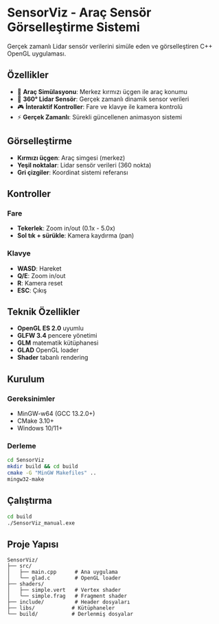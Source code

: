 # SensorViz - Araç Sensör Görselleştirme Sistemi

Gerçek zamanlı Lidar sensör verilerini simüle eden ve görselleştiren C++ OpenGL uygulaması.

## Özellikler

- 🚗 **Araç Simülasyonu**: Merkez kırmızı üçgen ile araç konumu
- 📡 **360° Lidar Sensör**: Gerçek zamanlı dinamik sensor verileri
- 🎮 **İnteraktif Kontroller**: Fare ve klavye ile kamera kontrolü
- ⚡ **Gerçek Zamanlı**: Sürekli güncellenen animasyon sistemi

## Görselleştirme

- **Kırmızı üçgen**: Araç simgesi (merkez)
- **Yeşil noktalar**: Lidar sensör verileri (360 nokta)
- **Gri çizgiler**: Koordinat sistemi referansı

## Kontroller

### Fare
- **Tekerlek**: Zoom in/out (0.1x - 5.0x)
- **Sol tık + sürükle**: Kamera kaydırma (pan)

### Klavye
- **WASD**: Hareket
- **Q/E**: Zoom in/out
- **R**: Kamera reset
- **ESC**: Çıkış

## Teknik Özellikler

- **OpenGL ES 2.0** uyumlu
- **GLFW 3.4** pencere yönetimi
- **GLM** matematik kütüphanesi
- **GLAD** OpenGL loader
- **Shader** tabanlı rendering

## Kurulum

### Gereksinimler
- MinGW-w64 (GCC 13.2.0+)
- CMake 3.10+
- Windows 10/11+

### Derleme

```bash
cd SensorViz
mkdir build && cd build
cmake -G "MinGW Makefiles" ..
mingw32-make
```

## Çalıştırma

```bash
cd build
./SensorViz_manual.exe
```

## Proje Yapısı

```
SensorViz/
├── src/
│   ├── main.cpp      # Ana uygulama
│   └── glad.c        # OpenGL loader
├── shaders/
│   ├── simple.vert   # Vertex shader
│   └── simple.frag   # Fragment shader
├── include/          # Header dosyaları
├── libs/            # Kütüphaneler
└── build/           # Derlenmiş dosyalar
```

